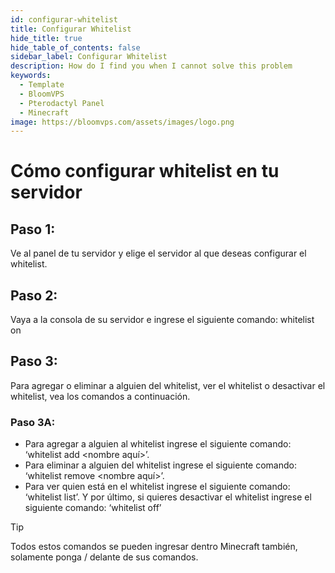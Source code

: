 ```yaml
---
id: configurar-whitelist
title: Configurar Whitelist
hide_title: true
hide_table_of_contents: false
sidebar_label: Configurar Whitelist
description: How do I find you when I cannot solve this problem
keywords:
  - Template
  - BloomVPS
  - Pterodactyl Panel
  - Minecraft
image: https://bloomvps.com/assets/images/logo.png
---
```

# Cómo configurar whitelist en tu servidor

## Paso 1:
Ve al panel de tu servidor y elige el servidor al que deseas configurar el whitelist.

## Paso 2:
Vaya a la consola de su servidor e ingrese el siguiente comando: whitelist on

## Paso 3:
Para agregar o eliminar a alguien del whitelist, ver el whitelist o desactivar el whitelist, vea los comandos a continuación.

### Paso 3A:
- Para agregar a alguien al whitelist ingrese el siguiente comando: ‘whitelist add <nombre aquí>’.
- Para eliminar a alguien del whitelist ingrese el siguiente comando: ‘whitelist remove <nombre aquí>’.
- Para ver quien está en el whitelist ingrese el siguiente comando: ‘whitelist list’. Y por último, si quieres desactivar el whitelist ingrese el siguiente comando: ‘whitelist off’

> [!TIP]
> Todos estos comandos se pueden ingresar dentro Minecraft también, solamente ponga / delante de sus comandos.
